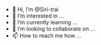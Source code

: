 - 👋 Hi, I’m @Siri-trai
- 👀 I’m interested in ...
- 🌱 I’m currently learning ...
- 💞️ I’m looking to collaborate on ...
- 📫 How to reach me how ...

<!---
Siri-trai/Siri-trai is a ✨ special ✨ repository because its `README.md` (this file) appears on your GitHub profile.
You can click the Preview link to take a look at your changes.
--->
